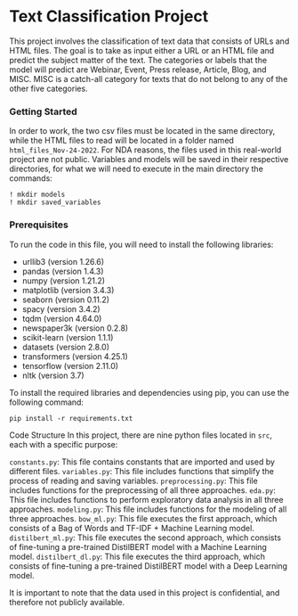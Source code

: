 # Text Classification Project

This project involves the classification of text data that consists of 
URLs and HTML files. The goal is to take as input either a URL or an 
HTML file and predict the subject matter of the text. The categories 
or labels that the model will predict are Webinar, Event, Press 
release, Article, Blog, and MISC. MISC is a catch-all category for 
texts that do not belong to any of the other five categories.

### Getting Started
In order to work, the two csv files must be located in the same directory, 
while the HTML files to read will be located in a folder named `html_files_Nov-24-2022`.
For NDA reasons, the files used in this real-world project are not public.
Variables and models will be saved in their respective directories, for
what we will need to execute in the main directory the commands:
```
! mkdir models
! mkdir saved_variables
```

### Prerequisites

To run the code in this file, you will need to install the following 
libraries:

- urllib3 (version 1.26.6)
- pandas (version 1.4.3)
- numpy (version 1.21.2)
- matplotlib (version 3.4.3)
- seaborn (version 0.11.2)
- spacy (version 3.4.2)
- tqdm (version 4.64.0)
- newspaper3k (version 0.2.8)
- scikit-learn (version 1.1.1)
- datasets (version 2.8.0)
- transformers (version 4.25.1)
- tensorflow (version 2.11.0)
- nltk (version 3.7)

To install the required libraries and dependencies using pip, you can 
use the following command:

```
pip install -r requirements.txt
```

Code Structure
In this project, there are nine python files located in `src`, 
each with a specific purpose:

`constants.py`: This file contains constants that are imported and used by 
different files.
`variables.py`: This file includes functions that simplify the process of 
reading and saving variables.
`preprocessing.py`: This file includes functions for the preprocessing of 
all three approaches.
`eda.py`: This file includes functions to perform exploratory data 
analysis 
in all three approaches.
`modeling.py`: This file includes functions for the modeling of all three 
approaches.
`bow_ml.py`: This file executes the first approach, which consists of a 
Bag 
of Words and TF-IDF + Machine Learning model.
`distilbert_ml.py`: This file executes the second approach, which consists 
of fine-tuning a pre-trained DistilBERT model with a Machine Learning 
model.
`distilbert_dl.py`: This file executes the third approach, which consists 
of 
fine-tuning a pre-trained DistilBERT model with a Deep Learning model.

It is important to note that the data used in this project is 
confidential, and therefore not publicly available. 
